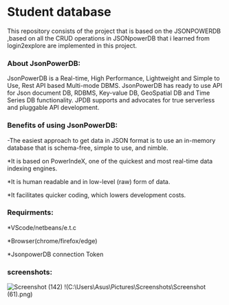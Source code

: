 # Student database
This repository consists of the project that is based on the JSONPOWERDB ,based on all the CRUD operations in JSONpowerDB that i learned from login2explore are implemented in this project.


### About JsonPowerDB:

JsonPowerDB is a Real-time, High Performance, Lightweight and Simple to Use, Rest API based Multi-mode DBMS. JsonPowerDB has ready to use API for Json document DB, RDBMS, Key-value DB, GeoSpatial DB and Time Series DB functionality. JPDB supports and advocates for true serverless and pluggable API development.

### Benefits of using JsonPowerDB:

-The easiest approach to get data in JSON format is to use an in-memory database that is schema-free, simple to use, and nimble.

*It is based on PowerIndeX, one of the quickest and most real-time data indexing engines.

*It is human readable and in low-level (raw) form of data.

*It facilitates quicker coding, which lowers development costs.


### Requirments:
  
  *VScode/netbeans/e.t.c
  
  *Browser(chrome/firefox/edge)
  
  *JsonpowerDB connection Token
  
  
### screenshots:
![Screenshot (142)](https://user-images.githubusercontent.com/94558587/176748197-8f9520b4-c70f-4bf1-8a12-e65ef6993434.png)
!(C:\Users\Asus\Pictures\Screenshots\Screenshot (61).png)
